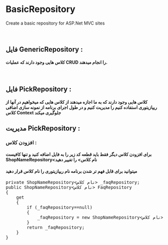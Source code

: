 # BasicRepository
Create a basic repository for ASP.Net MVC sites
<br />
<br />
<br />
<h2>فایل GenericRepository :</h2>
<h4>کلاس هایی وجود دارند که عملیات CRUD را انجام میدهند.</h4>
<br />
<h2>فایل PickRepository :</h2>
<h4>کلاس هایی وجود دارند که به ما اجازه میدهند از کلاس هایی که میخواهیم در آنها از ریپازیتوری استفاده کنیم را مدیریت کنیم و در طول اجرای برنامه از نمونه سازی اضافی کلاس Context جلوگیری میکند</h4>

<h2>مدیریت PickRepository :</h2>
<h3>افزودن کلاس :</h3>
<h4>برای افزودن کلاس دیگر فقط باید قطعه کد زیر را به فایل اضافه کنید و تنها کافیست ShopNameRepository<نام کلاس> را تغییر دهید</h4>
<h4>میتوانید برای قابل فهم تر شدن برنامه نام ریپازیتوری را نام کلاس قرار دهید</h4>
<pre>private ShopNameRepository<نام کلاس> _faqRepository;
public ShopNameRepository<نام کلاس> FaqRepository
{
    get
    { 
        if (_faqRepository==null)
        {
            _faqRepository = new ShopNameRepository<نام کلاس>(_db);
        }
        return _faqRepository;
    }
}</pre>
